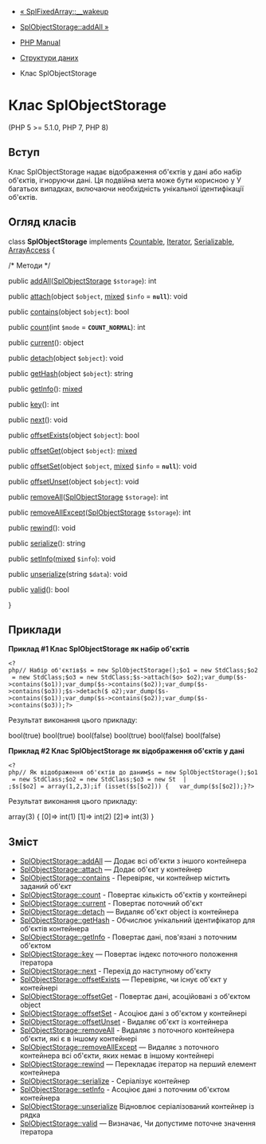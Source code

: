 - [« SplFixedArray::\_\_wakeup](splfixedarray.wakeup.md)
- [SplObjectStorage::addAll »](splobjectstorage.addall.md)

- [PHP Manual](index.md)
- [Структури даних](spl.datastructures.md)
- Клас SplObjectStorage

# Клас SplObjectStorage

(PHP 5 \>= 5.1.0, PHP 7, PHP 8)

## Вступ

Клас SplObjectStorage надає відображення об'єктів у дані або
набір об'єктів, ігноруючи дані. Ця подвійна мета може бути корисною у
У багатьох випадках, включаючи необхідність унікальної ідентифікації об'єктів.

## Огляд класів

class **SplObjectStorage** implements [Countable](class.countable.md),
[Iterator](class.iterator.md),
[Serializable](class.serializable.md),
[ArrayAccess](class.arrayaccess.md) {

/\* Методи \*/

public
[addAll](splobjectstorage.addall.md)([SplObjectStorage](class.splobjectstorage.md)
`$storage`): int

public [attach](splobjectstorage.attach.md)(object `$object`,
[mixed](language.types.declarations.md#language.types.declarations.mixed)
`$info` = **`null`**): void

public [contains](splobjectstorage.contains.md)(object `$object`):
bool

public [count](splobjectstorage.count.md)(int `$mode` =
**`COUNT_NORMAL`**): int

public [current](splobjectstorage.current.md)(): object

public [detach](splobjectstorage.detach.md)(object `$object`): void

public [getHash](splobjectstorage.gethash.md)(object `$object`):
string

public [getInfo](splobjectstorage.getinfo.md)():
[mixed](language.types.declarations.md#language.types.declarations.mixed)

public [key](splobjectstorage.key.md)(): int

public [next](splobjectstorage.next.md)(): void

public [offsetExists](splobjectstorage.offsetexists.md)(object
`$object`): bool

public [offsetGet](splobjectstorage.offsetget.md)(object `$object`):
[mixed](language.types.declarations.md#language.types.declarations.mixed)

public [offsetSet](splobjectstorage.offsetset.md)(object `$object`,
[mixed](language.types.declarations.md#language.types.declarations.mixed)
`$info` = **`null`**): void

public [offsetUnset](splobjectstorage.offsetunset.md)(object
`$object`): void

public
[removeAll](splobjectstorage.removeall.md)([SplObjectStorage](class.splobjectstorage.md)
`$storage`): int

public
[removeAllExcept](splobjectstorage.removeallexcept.md)([SplObjectStorage](class.splobjectstorage.md)
`$storage`): int

public [rewind](splobjectstorage.rewind.md)(): void

public [serialize](splobjectstorage.serialize.md)(): string

public
[setInfo](splobjectstorage.setinfo.md)([mixed](language.types.declarations.md#language.types.declarations.mixed)
`$info`): void

public [unserialize](splobjectstorage.unserialize.md)(string `$data`):
void

public [valid](splobjectstorage.valid.md)(): bool

}

## Приклади

**Приклад #1 Клас **SplObjectStorage** як набір об'єктів**

` <?php// Набір об'єктів$s = new SplObjectStorage();$o1 = new StdClass;$o2 = new StdClass;$o3 = new StdClass;$s->attach($o> $o2);var_dump($s->contains($o1));var_dump($s->contains($o2));var_dump($s->contains($o3));$s->detach($ o2);var_dump($s->contains($o1));var_dump($s->contains($o2));var_dump($s->contains($o3));?> `

Результат виконання цього прикладу:

bool(true)
bool(true)
bool(false)
bool(true)
bool(false)
bool(false)

**Приклад #2 Клас **SplObjectStorage** як відображення об'єктів у
дані**

`<?php// Як відображення об'єктів до даним$s = new SplObjectStorage();$o1 = new StdClass;$o2 = new StdClass;$o3 = new St  | ;$s[$o2] = array(1,2,3);if (isset($s[$o2])) {   var_dump($s[$o2]);}?> `

Результат виконання цього прикладу:

array(3) {
[0]=>
int(1)
[1]=>
int(2)
[2]=>
int(3)
}

## Зміст

- [SplObjectStorage::addAll](splobjectstorage.addall.md) — Додає
всі об'єкти з іншого контейнера
- [SplObjectStorage::attach](splobjectstorage.attach.md) — Додає
об'єкт у контейнер
- [SplObjectStorage::contains](splobjectstorage.contains.md) -
Перевіряє, чи контейнер містить заданий об'єкт
- [SplObjectStorage::count](splobjectstorage.count.md) - Повертає
кількість об'єктів у контейнері
- [SplObjectStorage::current](splobjectstorage.current.md) -
Повертає поточний об'єкт
- [SplObjectStorage::detach](splobjectstorage.detach.md) — Видаляє
об'єкт object із контейнера
- [SplObjectStorage::getHash](splobjectstorage.gethash.md) -
Обчислює унікальний ідентифікатор для об'єктів контейнера
- [SplObjectStorage::getInfo](splobjectstorage.getinfo.md) -
Повертає дані, пов'язані з поточним об'єктом
- [SplObjectStorage::key](splobjectstorage.key.md) — Повертає
індекс поточного положення ітератора
- [SplObjectStorage::next](splobjectstorage.next.md) - Перехід до
наступному об'єкту
- [SplObjectStorage::offsetExists](splobjectstorage.offsetexists.md)
— Перевіряє, чи існує об'єкт у контейнері
- [SplObjectStorage::offsetGet](splobjectstorage.offsetget.md) -
Повертає дані, асоційовані з об'єктом object
- [SplObjectStorage::offsetSet](splobjectstorage.offsetset.md) -
Асоціює дані з об'єктом у контейнері
- [SplObjectStorage::offsetUnset](splobjectstorage.offsetunset.md) -
Видаляє об'єкт із контейнера
- [SplObjectStorage::removeAll](splobjectstorage.removeall.md) -
Видаляє з поточного контейнера об'єкти, які є в іншому
контейнері
- [SplObjectStorage::removeAllExcept](splobjectstorage.removeallexcept.md)
— Видаляє з поточного контейнера всі об'єкти, яких немає в іншому
контейнері
- [SplObjectStorage::rewind](splobjectstorage.rewind.md) — Перекладає
ітератор на перший елемент контейнера
- [SplObjectStorage::serialize](splobjectstorage.serialize.md) -
Серіалізує контейнер
- [SplObjectStorage::setInfo](splobjectstorage.setinfo.md) -
Асоціює дані з поточним об'єктом контейнера
- [SplObjectStorage::unserialize](splobjectstorage.unserialize.md)
Відновлює серіалізований контейнер із рядка
- [SplObjectStorage::valid](splobjectstorage.valid.md) — Визначає,
Чи допустиме поточне значення ітератора
